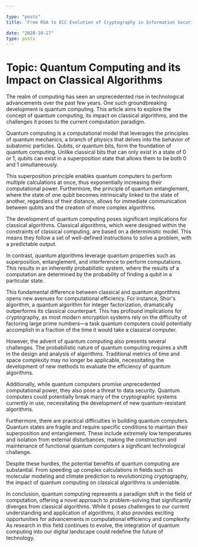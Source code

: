 ```yaml
---

type: "posts"
title: "From RSA to ECC Evolution of Cryptography in Information Security"

date: "2020-10-27"
type: posts
---
```



# Topic: Quantum Computing and its Impact on Classical Algorithms

The realm of computing has seen an unprecedented rise in technological advancements over the past few years. One such groundbreaking development is quantum computing. This article aims to explore the concept of quantum computing, its impact on classical algorithms, and the challenges it poses to the current computation paradigm.

Quantum computing is a computational model that leverages the principles of quantum mechanics, a branch of physics that delves into the behavior of subatomic particles. Qubits, or quantum bits, form the foundation of quantum computing. Unlike classical bits that can only exist in a state of 0 or 1, qubits can exist in a superposition state that allows them to be both 0 and 1 simultaneously.

This superposition principle enables quantum computers to perform multiple calculations at once, thus exponentially increasing their computational power. Furthermore, the principle of quantum entanglement, where the state of one qubit becomes intrinsically linked to the state of another, regardless of their distance, allows for immediate communication between qubits and the creation of more complex algorithms.

The development of quantum computing poses significant implications for classical algorithms. Classical algorithms, which were designed within the constraints of classical computing, are based on a deterministic model. This means they follow a set of well-defined instructions to solve a problem, with a predictable output.

In contrast, quantum algorithms leverage quantum properties such as superposition, entanglement, and interference to perform computations. This results in an inherently probabilistic system, where the results of a computation are determined by the probability of finding a qubit in a particular state.

This fundamental difference between classical and quantum algorithms opens new avenues for computational efficiency. For instance, Shor's algorithm, a quantum algorithm for integer factorization, dramatically outperforms its classical counterpart. This has profound implications for cryptography, as most modern encryption systems rely on the difficulty of factoring large prime numbers—a task quantum computers could potentially accomplish in a fraction of the time it would take a classical computer.

However, the advent of quantum computing also presents several challenges. The probabilistic nature of quantum computing requires a shift in the design and analysis of algorithms. Traditional metrics of time and space complexity may no longer be applicable, necessitating the development of new methods to evaluate the efficiency of quantum algorithms.

Additionally, while quantum computers promise unprecedented computational power, they also pose a threat to data security. Quantum computers could potentially break many of the cryptographic systems currently in use, necessitating the development of new quantum-resistant algorithms.

Furthermore, there are practical difficulties in building quantum computers. Quantum states are fragile and require specific conditions to maintain their superposition and entanglement. These include extremely low temperatures and isolation from external disturbances, making the construction and maintenance of functional quantum computers a significant technological challenge.

Despite these hurdles, the potential benefits of quantum computing are substantial. From speeding up complex calculations in fields such as molecular modeling and climate prediction to revolutionizing cryptography, the impact of quantum computing on classical algorithms is undeniable.

In conclusion, quantum computing represents a paradigm shift in the field of computation, offering a novel approach to problem-solving that significantly diverges from classical algorithms. While it poses challenges to our current understanding and application of algorithms, it also provides exciting opportunities for advancements in computational efficiency and complexity. As research in this field continues to evolve, the integration of quantum computing into our digital landscape could redefine the future of technology.
